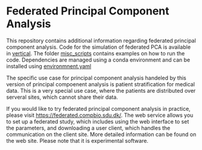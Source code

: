 # Federated Principal Component Analysis

This repository contains additional information regarding federated principal component analysis. Code for the simulation of federated PCA is available in [vertical](/python/PCA/vertical). The folder [misc_scripts](/misc_scripts) contains examples on how to run the code. Dependencies are managed using a conda environment and can be installed using [environmnent.yaml](/environmnent.yaml) 

The specific use case for principal component analysis handeled by this version of principal compoenent analysis is patient stratification for medical data. This is a very special use case, where the patients are distributed over serveral sites, which cannot share their data. 

If you would like to try federated principal component analysis in practice, please visit https://federated.compbio.sdu.dk/. The web service allows you to set up a federated study, which includes using the web interface to set the parameters, and downloading a user client, which handles the communication on the client site. More detailed information can be found on the web site. Please note that it is experimental software.
